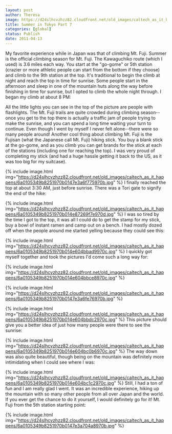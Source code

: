 ```yaml
---
layout: post
author: Theresa
image: https://d24slhcvzhzz82.cloudfront.net/old_images/caltech_as_it_happens/6a0105349b8251970b014e604bb1ab970c.jpg
title: Summer in Tokyo Part 7
categories: [global]
status: Publish
date: 2011-04-13
---
```


My favorite experience while in Japan was that of climbing Mt. Fuji. Summer is the official climbing season for Mt. Fuji. The Kawaguchiko route (which I used) is 3.6 miles each way. You start at the "go-gome" or 5th station (crazier or more athletic people can start from the bottom if they choose) and climb to the 9th station at the top. It's traditional to begin the climb at night and reach the top in time for sunrise. Some people start in the afternoon and sleep in one of the mountain huts along the way before finishing in time for sunrise, but I opted to climb the whole night through. I began my climb at about 8 PM:

All the little lights you can see in the top of the picture are people with flashlights. The Mt. Fuji trails are quite crowded during climbing season--once you get to the top there is actually a traffic jam of people trying to make the sunrise, and you can spend a long time waiting your turn to continue. Even though I went by myself I never felt alone--there were so many people around!
Another cool thing about climbing Mt. Fuji is the Fujisan (what the Japanese call Mt. Fuji) hiking stick. You buy a blank stick at the go-gome, and as you climb you can get brands for the stick at each of the stations (including one for reaching the top). I was very proud of completing my stick (and had a huge hassle getting it back to the US, as it was too big for my suitcase).


{% include image.html img="https://d24slhcvzhzz82.cloudfront.net/old_images/caltech_as_it_happens/6a0105349b8251970b0147e3a6f775970b.jpg" %}
I finally reached the top at about 3:30 AM, just before sunrise. There was a Tori gate to signify the end of the hike:


{% include image.html img="https://d24slhcvzhzz82.cloudfront.net/old_images/caltech_as_it_happens/6a0105349b8251970b014e87269f7e970d.jpg" %}
I was so tired by the time I got to the top, it was all I could do to get the stamp for my stick, buy a bowl of instant ramen and camp out on a bench. I had mostly dozed off when the people around me started yelling because they could see this:


{% include image.html img="https://d24slhcvzhzz82.cloudfront.net/old_images/caltech_as_it_happens/6a0105349b8251970b014e604bbad9970c.jpg" %}
I quickly got myself together and took the pictures I'd come such a long way for:


{% include image.html img="https://d24slhcvzhzz82.cloudfront.net/old_images/caltech_as_it_happens/6a0105349b8251970b014e604bbce8970c.jpg" %}

{% include image.html img="https://d24slhcvzhzz82.cloudfront.net/old_images/caltech_as_it_happens/6a0105349b8251970b0147e3a6fe76970b.jpg" %}

{% include image.html img="https://d24slhcvzhzz82.cloudfront.net/old_images/caltech_as_it_happens/6a0105349b8251970b014e604bbdc2970c.jpg" %}
This picture should give you a better idea of just how many people were there to see the sunrise:


{% include image.html img="https://d24slhcvzhzz82.cloudfront.net/old_images/caltech_as_it_happens/6a0105349b8251970b014e604bc0b6970c.jpg" %}
The way down was also quite beautiful, though being on the mountain was definitely more intimidating when I could see where I was:


{% include image.html img="https://d24slhcvzhzz82.cloudfront.net/old_images/caltech_as_it_happens/6a0105349b8251970b014e604bc1c2970c.jpg" %}
Still, I had a ton of fun and I am really glad I went. It was an incredible experience, hiking up the mountain with so many other people from all over Japan and the world. If you ever get the chance to do it yourself, I would definitely go for it!
Mt. Fuji from the 5th station starting point:


{% include image.html img="https://d24slhcvzhzz82.cloudfront.net/old_images/caltech_as_it_happens/6a0105349b8251970b0147e3a704a8970b.jpg" %}
